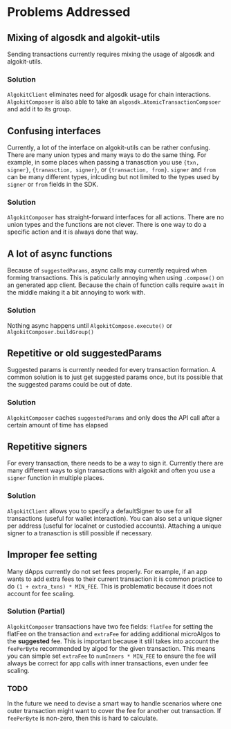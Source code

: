 # Problems Addressed

## Mixing of algosdk and algokit-utils

Sending transactions currently requires mixing the usage of algosdk and algokit-utils. 

### Solution

`AlgokitClient` eliminates need for algosdk usage for chain interactions. `AlgokitComposer` is also able to take an `algosdk.AtomicTransactionCompsoer` and add it to its group. 

## Confusing interfaces

Currently, a lot of the interface on algokit-utils can be rather confusing. There are many union types and many ways to do the same thing. For example, in some places when passing a tranasction you use `{txn, signer}`, `{tranasction, signer}`, or `{transaction, from}`. `signer` and `from` can be many different types, inlcuding but not limited to the types used by `signer` or `from` fields in the SDK.

### Solution

`AlgokitComposer` has straight-forward interfaces for all actions. There are no union types and the functions are not clever. There is one way to do a specific action and it is always done that way.

## A lot of async functions

Because of `suggestedParams`, async calls may currently required when forming transactions. This is paticularly annoying when using `.compose()` on an generated app client. Because the chain of function calls require `await` in the middle making it a bit annoying to work with.

### Solution

Nothing async happens until `AlgokitCompose.execute()` or `AlgokitComposer.buildGroup()` 

## Repetitive or old suggestedParams

Suggested params is currently needed for every transaction formation. A common solution is to just get suggested params once, but its possible that the suggested params could be out of date.

### Solution

`AlgokitComposer` caches `suggestedParams` and only does the API call after a certain amount of time has elapsed

## Repetitive signers

For every transaction, there needs to be a way to sign it. Currently there are many different ways to sign transactions with algokit and often you use a `signer` function in multiple places. 

### Solution

`AlgokitClient` allows you to specify a defaultSigner to use for all transactions (useful for wallet interaction). You can also set a unique signer per address (useful for localnet or custodied accounts). Attaching a unique signer to a tranasction is still possible if necessary. 

## Improper fee setting

Many dApps currently do not set fees properly. For example, if an app wants to add extra fees to their current transaction it is common practice to do `(1 + extra_txns) * MIN_FEE`. This is problematic because it does not account for fee scaling.

### Solution (Partial)

`AlgokitComposer` transactions have two fee fields: `flatFee` for setting the flatFee on the transaction and `extraFee` for adding additional microAlgos to the **suggested** fee. This is important because it still takes into account the `feePerByte` recommended by algod for the given transaction. This means you can simple set `extraFee` to `numInners * MIN_FEE` to ensure the fee will always be correct for app calls with inner transactions, even under fee scaling.

### TODO

In the future we need to devise a smart way to handle scenarios where one outer transaction might want to cover the fee for another out transaction. If `feePerByte` is non-zero, then this is hard to calculate. 



